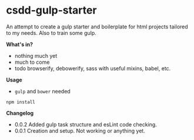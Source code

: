 # csdd-gulp-starter
An attempt to create a gulp starter and boilerplate for html projects tailored to my needs. Also to train some gulp.

**What's in?**

+ nothing much yet
+ much to come
+ todo browserify, debowerify, sass with useful mixins, babel, etc.

**Usage**

+ `gulp` and `bower` needed
``` npm
npm install
```


**Changelog**

+ 0.0.2
Added gulp task structure and esLint code checking.
+ 0.0.1
Creation and setup. Not working or anything yet.
